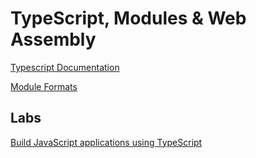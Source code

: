 # TypeScript, Modules & Web Assembly

[Typescript Documentation](https://www.typescriptlang.org/)

[Module Formats](https://webassembly.studio/)

## Labs

[Build JavaScript applications using TypeScript](https://docs.microsoft.com/en-us/learn/paths/build-javascript-applications-typescript/)